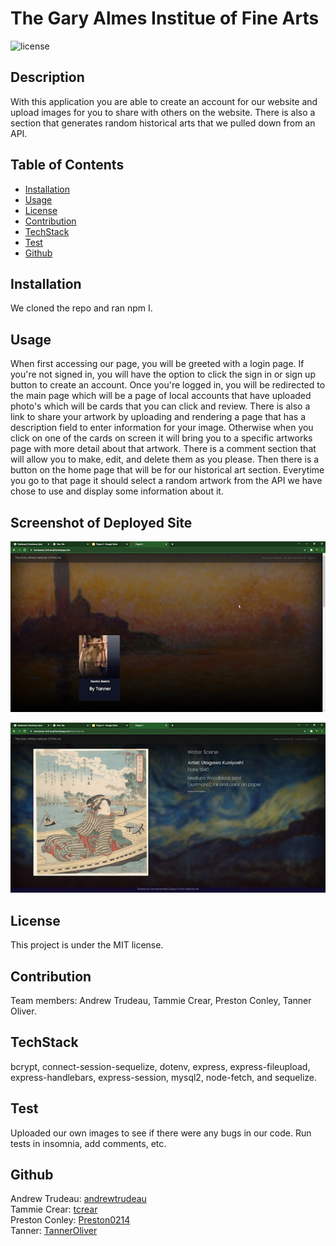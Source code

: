 # The Gary Almes Institue of Fine Arts

![license](https://img.shields.io/badge/license-MIT-red)

## Description

With this application you are able to create an account for our website and upload images for you to share with others on the website. There is also a section that generates random historical arts that we pulled down from an API.

## Table of Contents

- [Installation](#installation)
- [Usage](#usage)
- [License](#license)
- [Contribution](#contribution)
- [TechStack](#techstack)
- [Test](#test)
- [Github](#github)

## Installation

We cloned the repo and ran npm I.

## Usage

When first accessing our page, you will be greeted with a login page. If you're not signed in, you will have the option to click the sign in or sign up button to create an account. Once you're logged in, you will be redirected to the main page which will be a page of local accounts that have uploaded photo's which will be cards that you can click and review. There is also a link to share your artwork by uploading and rendering a page that has a description field to enter information for your image. Otherwise when you click on one of the cards on screen it will bring you to a specific artworks page with more detail about that artwork. There is a comment section that will allow you to make, edit, and delete them as you please. Then there is a button on the home page that will be for our historical art section. Everytime you go to that page it should select a random artwork from the API we have chose to use and display some information about it.


## Screenshot of Deployed Site

![image](https://github.com/andrewtrudeau/bootcamp-project-2/blob/main/assets/images/user%20homepage.png)

![image](https://github.com/andrewtrudeau/bootcamp-project-2/blob/main/assets/images/historical%20homepage.jpg)

## License

This project is under the MIT license.

## Contribution

Team members: Andrew Trudeau, Tammie Crear, Preston Conley, Tanner Oliver.

## TechStack

bcrypt, 
connect-session-sequelize, 
dotenv, 
express, 
express-fileupload, 
express-handlebars, 
express-session, 
mysql2, 
node-fetch, and 
sequelize.

## Test

Uploaded our own images to see if there were any bugs in our code. Run tests in insomnia, add comments, etc.

## Github

Andrew Trudeau: [andrewtrudeau](https://github.com/andrewtrudeau)  
Tammie Crear: [tcrear](https://github.com/tcrear)  
Preston Conley: [Preston0214](https://github.com/Preston0214)  
Tanner: [TannerOliver](https://github.com/TannerOliver)
